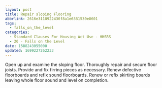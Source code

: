 ```yaml
---
layout: post
title: Repair sloping Flooring
abbrlink: 2616e3118922430f8a1e6381530e8601
tags:
  - falls_on_the_level
categories:
  - Standard Clauses For Housing Act Use - HHSRS
  - 20 - Falls on the Level
date: 1588243055000
updated: 1699227262233
---
```


Open up and examine the sloping floor. Thoroughly repair and secure floor joists. Provide and fix firring pieces as necessary. Renew defective floorboards and refix sound floorboards. Renew or refix skirting boards leaving whole floor sound and level on completion.
